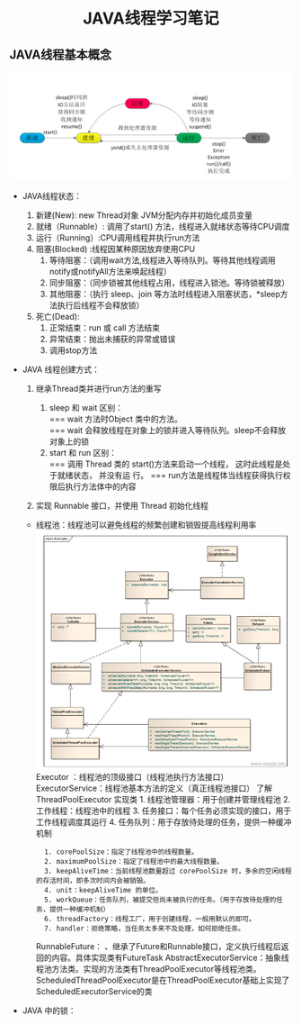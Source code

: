 # <p align = "center">JAVA线程学习笔记 </p>
## JAVA线程基本概念
![Image text](../resources/pic/线程生命周期.png)
- JAVA线程状态：
    1. 新建(New): new Thread对象 JVM分配内存并初始化成员变量
    2. 就绪（Runnable）: 调用了start() 方法，线程进入就绪状态等待CPU调度
    3. 运行（Running）:CPU调用线程并执行run方法
    4. 阻塞(Blocked) :线程因某种原因放弃使用CPU
        1. 等待阻塞：（调用wait方法,线程进入等待队列。等待其他线程调用notify或notifyAll方法来唤起线程）
        2. 同步阻塞：（同步锁被其他线程占用，线程进入锁池。等待锁被释放）
        3. 其他阻塞：（执行 sleep、join 等方法时线程进入阻塞状态，*sleep方法执行后线程不会释放锁）
    5. 死亡(Dead):
        1. 正常结束：run 或 call 方法结束
        2. 异常结束：抛出未捕获的异常或错误
        3. 调用stop方法
    
- JAVA 线程创建方式：
    1. 继承Thread类并进行run方法的重写
        1. sleep 和 wait 区别：  
        === wait 方法时Object 类中的方法。  
        === wait 会释放线程在对象上的锁并进入等待队列。sleep不会释放对象上的锁
        2. start 和 run 区别：  
        === 调用 Thread 类的 start()方法来启动一个线程， 这时此线程是处于就绪状态， 并没有运
            行。
        === run方法是线程体当线程获得执行权限后执行方法体中的内容    
           
    2. 实现 Runnable 接口，并使用 Thread 初始化线程
    
    * 线程池：线程池可以避免线程的频繁创建和销毁提高线程利用率
        ![Image text](../resources/pic/线程池关系图.png)  
        Executor ：线程池的顶级接口（线程池执行方法接口）
        ExecutorService：线程池基本方法的定义（真正线程池接口）   了解 ThreadPoolExecutor 实现类
            1. 线程池管理器：用于创建并管理线程池
            2. 工作线程：线程池中的线程
            3. 任务接口：每个任务必须实现的接口，用于工作线程调度其运行
            4. 任务队列：用于存放待处理的任务，提供一种缓冲机制
            
            1. corePoolSize：指定了线程池中的线程数量。
            2. maximumPoolSize：指定了线程池中的最大线程数量。
            3. keepAliveTime：当前线程池数量超过 corePoolSize 时，多余的空闲线程的存活时间，即多次时间内会被销毁。
            4. unit：keepAliveTime 的单位。
            5. workQueue：任务队列，被提交但尚未被执行的任务。（用于存放待处理的任务，提供一种缓冲机制）
            6. threadFactory：线程工厂，用于创建线程，一般用默认的即可。
            7. handler：拒绝策略，当任务太多来不及处理，如何拒绝任务。

        RunnableFuture： 、继承了Future和Runnable接口，定义执行线程后返回的内容。具体实现类有FutureTask
        AbstractExecutorService：抽象线程池方法类。实现的方法类有ThreadPoolExecutor等线程池类。ScheduledThreadPoolExecutor是在ThreadPoolExecutor基础上实现了ScheduledExecutorService的类
        
- JAVA 中的锁：